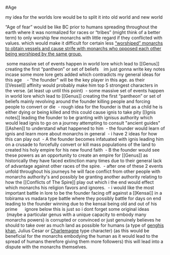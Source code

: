 #Age

my idea for the worlds lore would be to split it into old world and new world

“Age of fear” would be like BC prior to humans spreading throughout the earth where it was normalized for races or “tribes” (might think of a better term) to only worship few monarchs with little regard if they conflicted with values. which would make it difficult for certain less [“worshiped” monarchs to obtain vessels and cause strife with monarchs who opposed each other being worshiped by the same group.](https://trello.com/c/oSUFQvWB/21-power-dynamic)

 some massive set of events happen in world lore which lead to [[Genus]] creating the first “pantheon” or set of beliefs 
 
 im just gonna write key notes incase some more lore gets added which contradicts my general ideas for this age
 
 - "the founder" will be the key player in this age. as their [[Vessel]] affinity would probably make him top 5 strongest characters in the verse. (at least up until this point)
 - some massive set of events happen in world lore which lead to [[Genus]] creating the first “pantheon” or set of beliefs mainly revolving around the founder killing people and forcing people to convert or die
 - rough idea for the founder is that as a child he is either dying or being killed and this could cause ignis to take pity [[Ignis notes]] leading the founder to be granting with ignisus authority which would lead ignis to go on a journey attempting to consult "ancient guides" [[Ashen]] to understand what happened to him
 - the founder would learn of ignis and learn more about monarchs in general
 - i have 2 ideas for how this can play out
 - A the founder becomes infatuated with ignis leading him on a crusade to forcefully convert or kill mass populations of the land to created his holy empire for his new found faith
 - B the founder would see these powers as an opportunity to create an empire for [[Genus]] as historically they have faced extinction many times due to their general lack of advantage against other races of the spire.
 - after one of these 2 events unfold throughout his journeys he will face conflict from other people with monarchs authority's and possibly be granting another authority relating to how the [[Conflicts of The Spire]] play out which i the end would effect which monarchs his religion favors and ignores. 
 - i would like the most important battle in lore to be the founder facing off against a [[Kensai]] in a tobirama vs madara type battle where they possibly battle for days on end leading to the founder winning due to the kensai being old and out of his prime
 
 
 ignore below this is just so i dont forget some original ideas
 (maybe a particular genus with a unique capacity to embody many monarchs powers) is corrupted or convinced or just genuinely believes he should to take over as much land as possible for humans (a type of [genghis khan](https://en.wikipedia.org/wiki/Genghis_Khan), Julius Cesar or [Charlemagne](https://en.wikipedia.org/wiki/Charlemagne) type character) (as this would be beneficial for the monarchs embodying the human as it would lead to the spread of humans therefore giving them more followers) this will lead into a dispute with the monarchs themselves. 
 
 